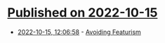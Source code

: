 # [Published on 2022-10-15](index.md)

* [2022-10-15, 12:06:58](https://lobste.rs/s/4q62p6/avoiding_featurism) - [Avoiding Featurism](https://tdarb.org/blog/avoid-featurism.html)
